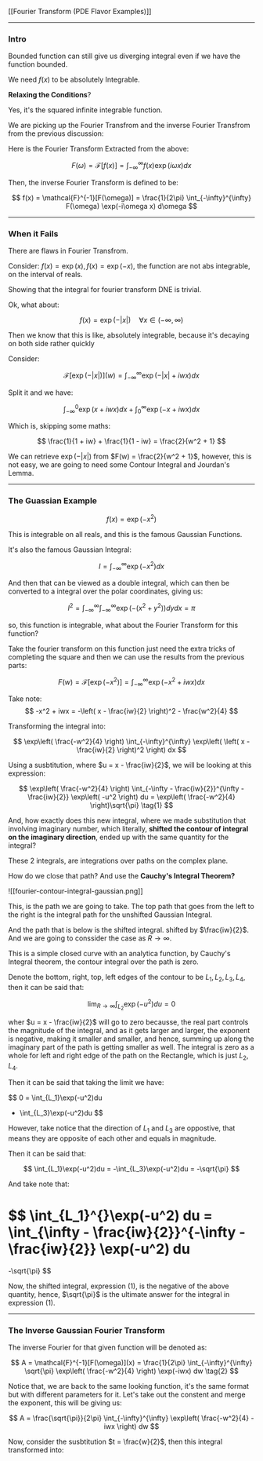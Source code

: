 [[Fourier Transform (PDE Flavor Examples)]]


---
### **Intro**

Bounded function can still give us diverging integral even if we have the function bounded. 

We need $f(x)$ to be absolutely Integrable. 

**Relaxing the Conditions**? 

Yes, it's the squared infinite integrable function. 

We are picking up the Fourier Transfrom and the inverse Fourier Transfrom from the previous discussion: 

Here is the Fourier Transform Extracted from the above: 

$$
F(\omega) = \mathcal{F}[f(x)] = 
\int_{-\infty}^{\infty} 
    f(x)\exp(i\omega x)
dx
$$

Then, the inverse Fourier Transform is defined to be: 

$$
f(x) = \mathcal{F}^{-1}[F(\omega)] = \frac{1}{2\pi}
\int_{-\infty}^{\infty} 
    F(\omega) \exp(-i\omega x)
d\omega
$$


---
### **When it Fails**

There are flaws in Fourier Transfrom. 

Consider: $f(x) = \exp(x), f(x) = \exp(-x)$, the function are not abs integrable, on the interval of reals. 

Showing that the integral for fourier transform DNE is trivial. 

Ok, what about: 

$$
f(x) = \exp(-|x|)\quad \forall x\in (-\infty, \infty)
$$

Then we know that this is like, absolutely integrable, because it's decaying on both side rather quickly

Consider: 

$$
\mathcal{F}[\exp(-|x|)](w) = 
\int_{-\infty}^{\infty} 
\exp(-|x| + iwx)
dx
$$

Split it and we have: 

$$
\int_{-\infty}^{0}
\exp(x + iwx)
dx
+
\int_{0}^{\infty}
\exp(-x + iwx)
dx
$$

Which is, skipping some maths: 

$$
\frac{1}{1 + iw} + \frac{1}{1 - iw} = \frac{2}{w^2 + 1}
$$

We can retrieve $\exp(-|x|)$ from $F(w) = \frac{2}{w^2 + 1}$, however, this is not easy, we are going to need some Contour Integral and Jourdan's Lemma. 

---
### **The Guassian Example**

$$
f(x) = \exp(-x^2)
$$

This is integrable on all reals, and this is the famous Gaussian Functions. 

It's also the famous Gaussian Integral: 

$$
I = 
\int_{-\infty}^{\infty} 
\exp(-x^2)
dx
$$

And then that can be viewed as a double integral, which can then be converted to a integral over the polar coordinates, giving us: 

$$
I^2 = 
\int_{-\infty}^{\infty}
    \int_{-\infty}^{\infty} 
        \exp(-(x^2 + y^2))
    dy
dx = \pi
$$

so, this function is integrable, what about the Fourier Transform for this function? 

Take the fourier transform on this function just need the extra tricks of completing the square and then we can use the results from the previous parts:

$$
F(w) = \mathcal{F}[\exp(-x^2)] = \int_{-\infty}^{\infty} 
    \exp(-x^2 + iwx)
dx
$$

Take note: 
$$
-x^2 + iwx = -\left(
    x - \frac{iw}{2}
\right)^2 - \frac{w^2}{4}
$$

Transforming the integral into: 

$$
\exp\left(
    \frac{-w^2}{4}
\right)
\int_{-\infty}^{\infty} 
    \exp\left(
        \left(
            x - \frac{iw}{2}
        \right)^2
    \right)
dx
$$

Using a susbtitution, where $u = x - \frac{iw}{2}$, we will be looking at this expression: 

$$
\exp\left(
    \frac{-w^2}{4}
\right)
\int_{-\infty - \frac{iw}{2}}^{\infty - \frac{iw}{2}} 
    \exp\left(
        -u^2
    \right)
du = \exp\left(
    \frac{-w^2}{4}
\right)\sqrt{\pi}
\tag{1}
$$

And, how exactly does  this new integral, where we made substitution that involving imaginary number, which literally, **shifted the contour of integral on the imaginary direction**, ended up with the same quantity for the integral?

These 2 integrals, are integrations over paths on the complex plane. 

How do we close that path? And use the **Cauchy's Integral Theorem?**

![[fourier-contour-integral-gaussian.png]]

This, is the path we are going to take. The top path that goes from the left to the right is the integral path for the unshifted Gaussian Integral. 

And the path that is below is the shifted integral. shifted by $\frac{iw}{2}$. And we are going to conssider the case as $R\rightarrow\infty$.

This is a simple closed curve with an analytica function, by Cauchy's Integral theorem, the contour integral over the path is zero. 

Denote the bottom, right, top, left edges of the contour to be $L_1, L_2, L_3, L_4$, then it can be said that:  

$$
\lim_{R\rightarrow \infty}\int_{L_2}^{} \exp(-u^2)du = 0 
$$

wher $u = x - \frac{iw}{2}$ will go to zero becausse, the real part controls the magnitude of the integral, and as it gets larger and larger, the exponent is negative, making it smaller and smaller, and hence, summing up along the imaginary part of the path is getting smaller as well. The integral is zero as a whole for left and right edge of the path on the Rectangle, which is just $L_2, L_4$. 

Then it can be said that taking the limit we have:

$$
0 = \int_{L_1}\exp(-u^2)du
+ \int_{L_3}\exp(-u^2)du
$$

However, take notice that the direction of $L_1$ and $L_3$ are oppostive, that means they are opposite of each other and equals in magnitude. 

Then it can be said that: 

$$
\int_{L_1}\exp(-u^2)du = -\int_{L_3}\exp(-u^2)du = -\sqrt{\pi}
$$

And take note that: 

$$
\int_{L_1}^{}\exp(-u^2) du = \int_{\infty - \frac{iw}{2}}^{-\infty - \frac{iw}{2}} 
    \exp(-u^2)
du
=
-\sqrt{\pi}
$$

Now, the shifted integral, expression (1), is the negative of the above quantity, hence, $\sqrt{\pi}$ is the ultimate answer for the integral in expression (1). 

---
### **The Inverse Gaussian Fourier Transform**


The inverse Fourier for that given function will be denoted as: 

$$
A = 
\mathcal{F}^{-1}[F(\omega)](x) = 
\frac{1}{2\pi}
\int_{-\infty}^{\infty} 
    \sqrt{\pi}
    \exp\left(
        \frac{-w^2}{4}
    \right)
    \exp(-iwx)
dw
\tag{2}
$$

Notice that, we are back to the same looking function, it's the same format but with different parameters for it. Let's take out the constent and merge the exponent, this will be giving us:

$$
A = 
\frac{\sqrt{\pi}}{2\pi}
\int_{-\infty}^{\infty} 
    \exp\left(
        \frac{-w^2}{4}
        -
        iwx
    \right)
dw
$$

Now, consider the susbtitution $t = \frac{w}{2}$, then this integral transformed into: 


